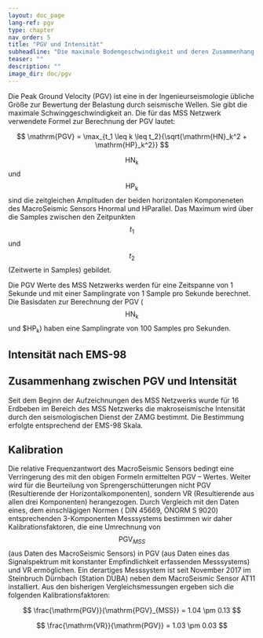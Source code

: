 ```yaml
---
layout: doc_page
lang-ref: pgv
type: chapter
nav_order: 5
title: "PGV und Intensität"
subheadline: "Die maximale Bodengeschwindigkeit und deren Zusammenhang mit der Intensität."
teaser: ""
description: ""
image_dir: doc/pgv
---
```


Die Peak Ground Velocity (PGV) ist eine in der Ingenieurseismologie übliche Größe zur Bewertung der Belastung durch seismische Wellen. Sie gibt die maximale Schwinggeschwindigkeit an. Die für das MSS Netzwerk verwendete Formel zur Berechnung der PGV lautet:

$$
\mathrm{PGV} = \max_{t_1 \leq k \leq t_2}{\sqrt{\mathrm{HN}_k^2 + \mathrm{HP}_k^2}}
$$

$$\mathrm{HN_k}$$ und $$\mathrm{HP_k}$$ sind die zeitgleichen Amplituden der beiden horizontalen Komponeneten des MacroSeismic Sensors Hnormal und HParallel. Das Maximum wird über die Samples zwischen den Zeitpunkten $$t_1$$ und $$t_2$$ (Zeitwerte in Samples) gebildet.

Die PGV Werte des MSS Netzwerks werden für eine Zeitspanne von 1 Sekunde und mit einer Samplingrate von 1 Sample pro Sekunde berechnet. Die Basisdaten zur Berechnung der PGV ($$\mathrm{HN_k}$$ und $$\mathrm{HP_k}$) haben eine Samplingrate von 100 Samples pro Sekunden.

## Intensität nach EMS-98


## Zusammenhang zwischen PGV und Intensität
Seit dem Beginn der Aufzeichnungen des MSS Netzwerks wurde für 16 Erdbeben im Bereich des MSS Netzwerks die makroseismische Intensität durch den seismologischen Dienst der ZAMG bestimmt. Die Bestimmung erfolgte entsprechend der EMS-98 Skala. 


## Kalibration
Die relative Frequenzantwort des MacroSeismic Sensors bedingt eine Verringerung des mit den obigen Formeln ermittelten PGV – Wertes. Weiter wird für die Beurteilung von Sprengerschütterungen nicht PGV (Resultierende der Horizontalkomponenten), sondern VR (Resultierende aus allen drei Komponenten) herangezogen. Durch Vergleich mit den Daten eines, dem einschlägigen Normen ( DIN 45669, ÖNORM S 9020) entsprechenden 3-Komponenten Messsystems bestimmen wir daher Kalibrationsfaktoren, die eine Umrechnung von $$\mathrm{PGV}_{MSS}$$ (aus Daten des MacroSeismic Sensors) in PGV (aus Daten eines das Signalspektrum mit konstanter Empfindlichkeit erfassenden Messsystems) und VR ermöglichen. Ein derartiges Messsystem ist seit November 2017 im Steinbruch Dürnbach (Station DUBA) neben dem MacroSeismic Sensor AT11 installiert. Aus den bisherigen Vergleichsmessungen ergeben sich die folgenden Kalibrationsfaktoren:

$$
\frac{\mathrm{PGV}}{\mathrm{PGV}_{MSS}} = 1.04 \pm 0.13
$$

$$
\frac{\mathrm{VR}}{\mathrm{PGV}} = 1.03 \pm 0.03
$$

